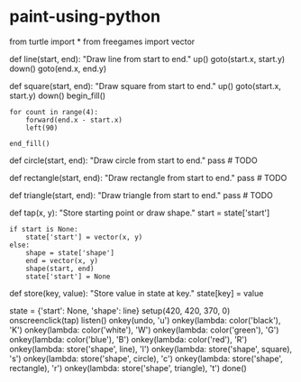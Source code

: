 # paint-using-python
from turtle import *
from freegames import vector

def line(start, end):
    "Draw line from start to end."
    up()
    goto(start.x, start.y)
    down()
    goto(end.x, end.y)

def square(start, end):
    "Draw square from start to end."
    up()
    goto(start.x, start.y)
    down()
    begin_fill()

    for count in range(4):
        forward(end.x - start.x)
        left(90)

    end_fill()

def circle(start, end):
    "Draw circle from start to end."
    pass  # TODO

def rectangle(start, end):
    "Draw rectangle from start to end."
    pass  # TODO

def triangle(start, end):
    "Draw triangle from start to end."
    pass  # TODO

def tap(x, y):
    "Store starting point or draw shape."
    start = state['start']

    if start is None:
        state['start'] = vector(x, y)
    else:
        shape = state['shape']
        end = vector(x, y)
        shape(start, end)
        state['start'] = None

def store(key, value):
    "Store value in state at key."
    state[key] = value

state = {'start': None, 'shape': line}
setup(420, 420, 370, 0)
onscreenclick(tap)
listen()
onkey(undo, 'u')
onkey(lambda: color('black'), 'K')
onkey(lambda: color('white'), 'W')
onkey(lambda: color('green'), 'G')
onkey(lambda: color('blue'), 'B')
onkey(lambda: color('red'), 'R')
onkey(lambda: store('shape', line), 'l')
onkey(lambda: store('shape', square), 's')
onkey(lambda: store('shape', circle), 'c')
onkey(lambda: store('shape', rectangle), 'r')
onkey(lambda: store('shape', triangle), 't')
done()
 



